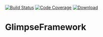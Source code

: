 [![Build Status](https://travis-ci.org/GlimpseFramework/glimpse-framework.svg?branch=master)](https://travis-ci.org/GlimpseFramework/glimpse-framework) [![Code Coverage](https://codecov.io/github/GlimpseFramework/glimpse-framework/coverage.svg?branch=master)](https://codecov.io/github/GlimpseFramework/glimpse-framework?branch=master) [ ![Download](https://api.bintray.com/packages/glimpse-framework/org.glimpseframework/glimpse-framework/images/download.svg) ](https://bintray.com/glimpse-framework/org.glimpseframework/glimpse-framework/_latestVersion)

# GlimpseFramework
